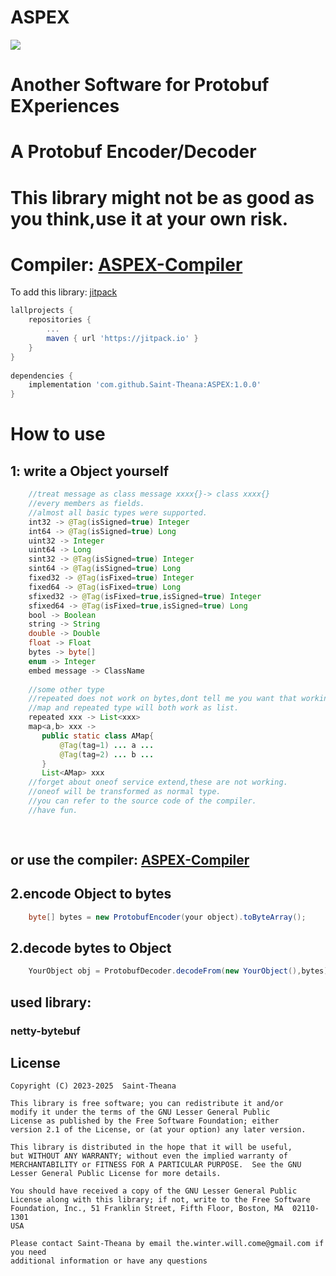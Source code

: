 # ASPEX
[![](https://jitpack.io/v/Saint-Theana/ASPEX.svg)](https://jitpack.io/#Saint-Theana/ASPEX)

# Another Software for Protobuf EXperiences

# A Protobuf Encoder/Decoder 

# This library might not be as good as you think,use it at your own risk.

# Compiler: [ASPEX-Compiler](https://github.com/Saint-Theana/ASPEX-Compiler)

To add this library:
[jitpack](https://jitpack.io/#Saint-Theana/ASPEX)
```groovy
lallprojects {
	repositories {
		...
		maven { url 'https://jitpack.io' }
	}
}
	
dependencies {
	implementation 'com.github.Saint-Theana:ASPEX:1.0.0'
}
```


# How to use

## 1: write a Object yourself

```java
    //treat message as class message xxxx{}-> class xxxx{}
    //every members as fields.
    //almost all basic types were supported.
    int32 -> @Tag(isSigned=true) Integer
    int64 -> @Tag(isSigned=true) Long
    uint32 -> Integer
    uint64 -> Long
    sint32 -> @Tag(isSigned=true) Integer
    sint64 -> @Tag(isSigned=true) Long
    fixed32 -> @Tag(isFixed=true) Integer
    fixed64 -> @Tag(isFixed=true) Long
    sfixed32 -> @Tag(isFixed=true,isSigned=true) Integer
    sfixed64 -> @Tag(isFixed=true,isSigned=true) Long
    bool -> Boolean
    string -> String
    double -> Double
    float -> Float
    bytes -> byte[]
    enum -> Integer
    embed message -> ClassName
    
    //some other type
    //repeated does not work on bytes,dont tell me you want that working
    //map and repeated type will both work as list.
    repeated xxx -> List<xxx>
    map<a,b> xxx ->
       public static class AMap{
           @Tag(tag=1) ... a ...
           @Tag(tag=2) ... b ...
       }
       List<AMap> xxx
    //forget about oneof service extend,these are not working.
    //oneof will be transformed as normal type.
    //you can refer to the source code of the compiler.
    //have fun.
    
    
```

## or use the compiler: [ASPEX-Compiler](https://github.com/Saint-Theana/ASPEX-Compiler)

## 2.encode Object to bytes
```java
    byte[] bytes = new ProtobufEncoder(your object).toByteArray();
```

## 2.decode bytes to Object
```java
    YourObject obj = ProtobufDecoder.decodeFrom(new YourObject(),bytes);
```



## used library:
### netty-bytebuf


## License
```
Copyright (C) 2023-2025  Saint-Theana

This library is free software; you can redistribute it and/or
modify it under the terms of the GNU Lesser General Public
License as published by the Free Software Foundation; either
version 2.1 of the License, or (at your option) any later version.

This library is distributed in the hope that it will be useful,
but WITHOUT ANY WARRANTY; without even the implied warranty of
MERCHANTABILITY or FITNESS FOR A PARTICULAR PURPOSE.  See the GNU
Lesser General Public License for more details.

You should have received a copy of the GNU Lesser General Public
License along with this library; if not, write to the Free Software
Foundation, Inc., 51 Franklin Street, Fifth Floor, Boston, MA  02110-1301
USA

Please contact Saint-Theana by email the.winter.will.come@gmail.com if you need
additional information or have any questions
```